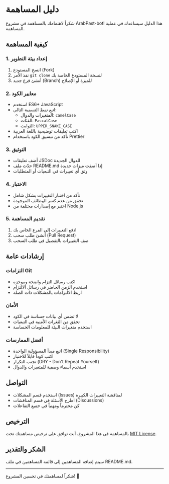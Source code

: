 # دليل المساهمة

شكراً لاهتمامك بالمساهمة في مشروع ArabPast-bot! هذا الدليل سيساعدك في عملية المساهمة.

## كيفية المساهمة

### 1. إعداد بيئة التطوير
1. انسخ المستودع (Fork)
2. نفذ الأمر `git clone` لنسخة المستودع الخاصة بك
3. أنشئ فرع جديد (Branch) للميزة أو الإصلاح 

### 2. معايير الكود
- استخدم ES6+ JavaScript
- اتبع نمط التسمية التالي:
  - المتغيرات والدوال: `camelCase`
  - الفئات: `PascalCase`
  - الثوابت: `UPPER_SNAKE_CASE`
- اكتب تعليقات توضيحية باللغة العربية
- تأكد من تنسيق الكود باستخدام Prettier

### 3. التوثيق
- أضف تعليقات JSDoc للدوال الجديدة
- حدّث ملف README.md إذا أضفت ميزات جديدة
- وثق أي تغييرات في التبعيات أو المتطلبات

### 4. الاختبار
- تأكد من اختبار التغييرات بشكل شامل
- تحقق من عدم كسر الوظائف الموجودة
- اختبر مع إصدارات مختلفة من Node.js

### 5. تقديم المساهمة
1. ادفع التغييرات إلى الفرع الخاص بك
2. أنشئ طلب سحب (Pull Request)
3. صف التغييرات بالتفصيل في طلب السحب

## إرشادات عامة

### التزامات Git
- اكتب رسائل التزام واضحة وموجزة
- استخدم الزمن الحاضر في رسائل الالتزام
- اربط الالتزامات بالمشكلات ذات الصلة

### الأمان
- لا تضمن أي بيانات حساسة في الكود
- تحقق من الثغرات الأمنية في التبعيات
- استخدم متغيرات البيئة للمعلومات الحساسة

### أفضل الممارسات
- اتبع مبدأ المسؤولية الواحدة (Single Responsibility)
- اكتب كوداً قابلاً للاختبار
- تجنب التكرار (DRY - Don't Repeat Yourself)
- استخدم أسماء وصفية للمتغيرات والدوال

## التواصل
- استخدم قسم المشكلات (Issues) لمناقشة التغييرات الكبيرة
- اطرح الأسئلة في قسم المناقشات (Discussions)
- كن محترماً ومهنياً في جميع التفاعلات

## الترخيص
بالمساهمة في هذا المشروع، أنت توافق على ترخيص مساهمتك تحت [MIT License](LICENSE).

## الشكر والتقدير
سيتم إضافة المساهمين إلى قائمة المساهمين في ملف README.md.

---

شكراً لمساهمتك في تحسين المشروع! 🌟
